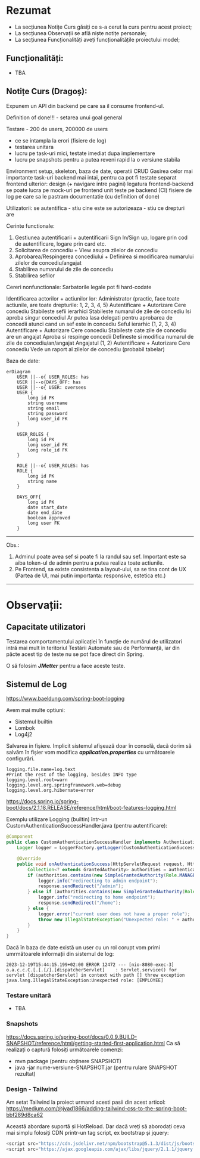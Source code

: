 # Rezumat
- La secțiunea Notițe Curs găsiți ce s-a cerut la curs pentru acest proiect;
- La secțiunea Observații se află niște notițe personale;
- La secțiunea Funcționalități aveți funcționalitățile proiectului model;

## Funcționalități:
- TBA

## Notițe Curs (Dragoș):

Expunem un API din backend pe care sa il consume frontend-ul.

Definition of done!!! - setarea unui goal general

Testare - 200 de users, 200000 de users
- ce se intampla la erori (fisiere de log)
- testarea unitara
- lucru pe task-uri mici, testate imediat dupa implementare
- lucru pe snapshots pentru a putea reveni rapid la o versiune stabila

Environment setup, skeleton, baza de date, operatii CRUD
Gasirea celor mai importante task-uri
backend mai intai, pentru ca pot fi testate separat
frontend ulterior: design (+ navigare intre pagini)
legatura frontend-backend
se poate lucra pe mock-uri pe frontend
unit teste pe backend (CI)
fisiere de log pe care sa le pastram
documentatie (cu definition of done)

Utilizatorii:
se autentifica - stiu cine este
se autorizeaza - stiu ce drepturi are

Cerinte functionale:
1. Gestiunea autentificarii + autentificarii
Sign In/Sign up, logare prin cod de autentificare, logare prin card etc.
2. Solicitarea de concediu + View asupra zilelor de concediu
3. Aprobarea/Respingerea concediului + Definirea si modificarea numarului zilelor de concediu/angajat
4. Stabilirea numarului de zile de concediu
5. Stabilirea sefilor

Cereri nonfunctionale:
Sarbatorile legale pot fi hard-codate

Identificarea actorilor + actiunilor lor:
Administrator (practic, face toate actiunile, are toate drepturile: 1, 2, 3, 4, 5)
Autentificare + Autorizare
Cere concediu
Stabileste sefii ierarhici
Stabileste numarul de zile de concediu
Isi aproba singur concediul
Ar putea lasa delegati pentru aprobarea de concedii atunci cand un sef este in concediu
Seful ierarhic (1, 2, 3, 4)
Autentificare + Autorizare
Cere concediu
Stabileste cate zile de concediu are un angajat
Aproba si respinge concedii
Defineste si modifica numarul de zile de concediu/an/angajat
Angajatul (1, 2)
Autentificare + Autorizare
Cere concediu
Vede un raport al zilelor de concediu (probabil tabelar)

Baza de date:
```mermaid
erDiagram
    USER ||--o{ USER_ROLES: has 
    USER ||--o{DAYS_OFF: has
    USER ||--o{ USER: oversees
    USER {
        long id PK
        string username 
        string email 
        string password
        long user_id FK
    }

    USER_ROLES {
        long id PK
        long user_id FK
        long role_id FK
    }

    ROLE ||--o{ USER_ROLES: has
    ROLE {
        long id PK
        string name
    }

    DAYS_OFF{
        long id PK
        date start_date
        date end_date
        boolean approved
        long user FK
    }
```

-------------------------------------------------------------------------------------------------------------------------------------------
Obs.:
1. Adminul poate avea sef si poate fi la randul sau sef. Important este sa aiba token-ul de admin pentru a putea realiza toate actiunile.
2. Pe Frontend, sa existe consistenta a layout-ului, sa se tina cont de UX (Partea de UI, mai putin importanta: responsive, estetica etc.)

-------------------------------------------------------------------------------------------------------------------------------------------

# Observații:
## Capacitate utilizatori
Testarea comportamentului aplicației în funcție de numărul de utilizatori intră mai mult în teritoriul Testării Automate sau de Performanță, iar din păcte acest tip de teste nu se pot face direct din Spring.

O să folosim ***JMetter*** pentru a face aceste teste.
## Sistemul de Log
https://www.baeldung.com/spring-boot-logging

Avem mai multe optiuni:
- Sistemul builtin
- Lombok
- Log4j2


Salvarea in fișiere. Implicit sistemul afișează doar în consolă, dacă dorim să salvăm în fișier vom modifica ***application.properties*** cu următoarele configurări.
```properties
logging.file.name=log.text
#Print the rest of the logging, besides INFO type
logging.level.root=warn
logging.level.org.springframework.web=debug
logging.level.org.hibernate=error
```

https://docs.spring.io/spring-boot/docs/2.1.18.RELEASE/reference/html/boot-features-logging.html

Exemplu utilizare Logging (builtin) într-un CustomAuthenticationSuccessHandler.java (pentru autentificare):
```java
@Component
public class CustomAuthenticationSuccessHandler implements AuthenticationSuccessHandler {
    Logger logger = LoggerFactory.getLogger(CustomAuthenticationSuccessHandler.class);

    @Override
    public void onAuthenticationSuccess(HttpServletRequest request, HttpServletResponse response, Authentication authentication) throws IOException, ServletException {
        Collection<? extends GrantedAuthority> authorities = authentication.getAuthorities();
        if (authorities.contains(new SimpleGrantedAuthority(Role.MANAGE_ACCOUNTS.name()))) {
            logger.info("redirecting to admin endpoint");
            response.sendRedirect("/admin");
        } else if (authorities.contains(new SimpleGrantedAuthority(Role.AUTH.name()))) {
            logger.info("redirecting to home endpoint");
            response.sendRedirect("/home");
        } else {
            logger.error("current user does not have a proper role");
            throw new IllegalStateException("Unexpected role: " + authorities);
        }
    }
}
```

Dacă în baza de date există un user cu un rol corupt vom primi umrmătoarele informații din sistemul de log:

```properties
2023-12-19T15:44:15.199+02:00 ERROR 12472 --- [nio-8080-exec-3] o.a.c.c.C.[.[.[/].[dispatcherServlet]    : Servlet.service() for servlet [dispatcherServlet] in context with path [] threw exception
java.lang.IllegalStateException:Unexpected role: [EMPLOYEE]
```

### Testare unitară
- TBA

### Snapshots
https://docs.spring.io/spring-boot/docs/0.0.9.BUILD-SNAPSHOT/reference/html/getting-started-first-application.html
Ca să realizați o captură folosiți următoarele comenzi:
- mvn package (pentru obținere SNAPSHOT)
- java -jar nume-versiune-SNAPSHOT.jar (pentru rulare SNAPSHOT rezultat)

### Design - Tailwind
Am setat Tailwind la proiect urmand acesti pasii din acest articol: https://medium.com/@jyad1866/adding-tailwind-css-to-the-spring-boot-bbf289d8ca62

Această abordare suportă și HotReload. Dar dacă vreți să aborodați ceva mai simplu folosiți CDN printr-un tag script, ex bootstrap și jquery:
```js
<script src="https://cdn.jsdelivr.net/npm/bootstrap@5.1.3/dist/js/bootstrap.bundle.min.js" integrity="sha384-ka7Sk0Gln4gmtz2MlQnikT1wXgYsOg+OMhuP+IlRH9sENBO0LRn5q+8nbTov4+1p" crossorigin="anonymous"></script>
<script src="https://ajax.googleapis.com/ajax/libs/jquery/2.1.1/jquery.min.js"></script>
```